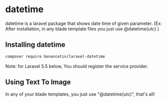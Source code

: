 # datetime
datetime is a laravel package that shows date time of given parameter. (Ex: After installation, in any blade template files you just use @datetime(utc) )

## Installing datetime
```bash
composer require benancetin/laravel-datetime
```
Note: for Laravel 5.5 below, You should register the service provider.

## Using Text To Image
In any of your blade templates, you just use "@datetime(utc)", that's all!
